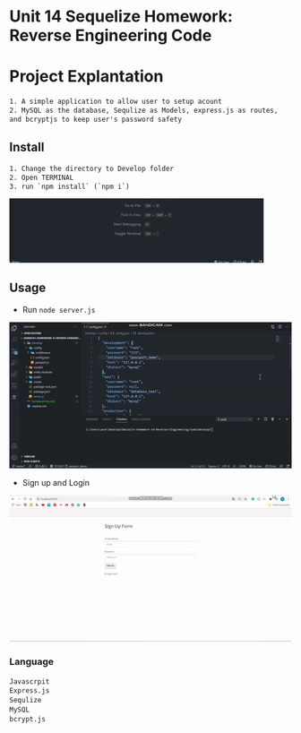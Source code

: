 # Unit 14 Sequelize Homework: Reverse Engineering Code

# Project Explantation
```
1. A simple application to allow user to setup acount
2. MySQL as the database, Sequlize as Models, express.js as routes, and bcryptjs to keep user's password safety
```

## Install
```
1. Change the directory to Develop folder
2. Open TERMINAL
3. run `npm install` (`npm i`)
```

![npminstall](./gif/npminstall.gif)

## Usage

* Run `node server.js`

![nodeserver](./gif/nodeserver.gif)

* Sign up and Login

![loginlogout](./gif/loginlogout.gif)

### Language
```md
Javascrpit
Express.js
Sequlize
MySQL
bcrypt.js
```